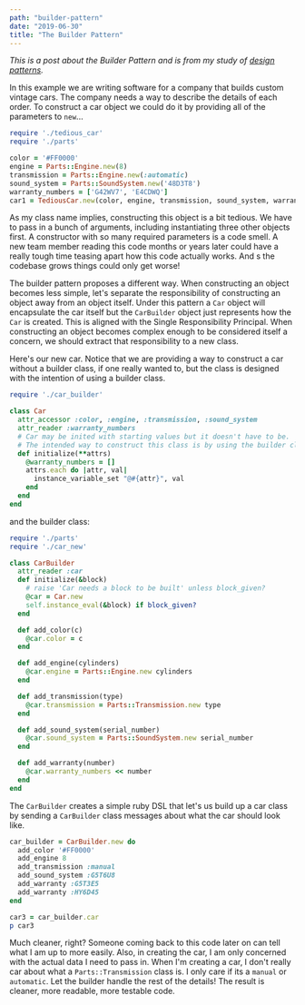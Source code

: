 ```yaml
---
path: "builder-pattern"
date: "2019-06-30"
title: "The Builder Pattern"
---
```


_This is a post about the Builder Pattern and is from my study of [design patterns](https://github.com/jstoebel/design_patterns)._ 

In this example we are writing software for a company that builds custom vintage cars. The company needs a way to describe the details of each order. To construct a car object we could do it by providing all of the parameters to `new`...

```ruby
require './tedious_car'
require './parts'

color = '#FF0000'
engine = Parts::Engine.new(8)
transmission = Parts::Engine.new(:automatic)
sound_system = Parts::SoundSystem.new('48D3T8')
warranty_numbers = ['G42WV7', 'E4CDWQ']
car1 = TediousCar.new(color, engine, transmission, sound_system, warranty_numbers)
```

As my class name implies, constructing this object is a bit tedious. We have to pass in a bunch of arguments, including instantiating three other objects first. A constructor with so many required parameters is a code smell. A new team member reading this code months or years later could have a really tough time teasing apart how this code actually works. And s the codebase grows things could only get worse!

The builder pattern proposes a different way. When constructing an object becomes less simple, let's separate the responsibility of constructing an object away from an object itself. Under this pattern a `Car` object will encapsulate the car itself but the `CarBuilder` object just represents how the `Car` is created. This is aligned with the Single Responsibility Principal. When constructing an object becomes complex enough to be considered itself a concern, we should extract that responsibility to a new class.

Here's our new car. Notice that we are providing a way to construct a car without a builder class, if one really wanted to, but the class is designed with the intention of using a builder class.
```ruby
require './car_builder'

class Car
  attr_accessor :color, :engine, :transmission, :sound_system
  attr_reader :warranty_numbers
  # Car may be inited with starting values but it doesn't have to be.
  # The intended way to construct this class is by using the builder class.
  def initialize(**attrs)
    @warranty_numbers = []
    attrs.each do |attr, val|
      instance_variable_set "@#{attr}", val
    end
  end
end
```

and the builder class:

```ruby
require './parts'
require './car_new'

class CarBuilder
  attr_reader :car
  def initialize(&block)
    # raise 'Car needs a block to be built' unless block_given?
    @car = Car.new
    self.instance_eval(&block) if block_given?
  end

  def add_color(c)
    @car.color = c
  end

  def add_engine(cylinders)
    @car.engine = Parts::Engine.new cylinders
  end

  def add_transmission(type)
    @car.transmission = Parts::Transmission.new type
  end

  def add_sound_system(serial_number)
    @car.sound_system = Parts::SoundSystem.new serial_number
  end

  def add_warranty(number)
    @car.warranty_numbers << number
  end
end
```

The `CarBuilder` creates a simple ruby DSL that let's us build up a car class by sending a `CarBuilder` class messages about what the car should look like.

```ruby
car_builder = CarBuilder.new do
  add_color '#FF0000'
  add_engine 8
  add_transmission :manual
  add_sound_system :G5T6U8
  add_warranty :G5T3E5
  add_warranty :HY6D45
end

car3 = car_builder.car
p car3
```

Much cleaner, right? Someone coming back to this code later on can tell what I am up to more easily. Also, in creating the car, I am only concerned with the actual data I need to pass in. When I'm creating a car, I don't really car about what a `Parts::Transmission` class is. I only care if its a `manual` or `automatic`. Let the builder handle the rest of the details! The result is cleaner, more readable, more testable code.
